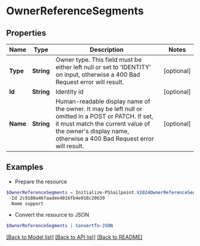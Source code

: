 # OwnerReferenceSegments
## Properties

Name | Type | Description | Notes
------------ | ------------- | ------------- | -------------
**Type** | **String** | Owner type. This field must be either left null or set to &#39;IDENTITY&#39; on input, otherwise a 400 Bad Request error will result. | [optional] 
**Id** | **String** | Identity id | [optional] 
**Name** | **String** | Human-readable display name of the owner. It may be left null or omitted in a POST or PATCH. If set, it must match the current value of the owner&#39;s display name, otherwise a 400 Bad Request error will result. | [optional] 

## Examples

- Prepare the resource
```powershell
$OwnerReferenceSegments = Initialize-PSSailpoint.V2024OwnerReferenceSegments  -Type IDENTITY `
 -Id 2c9180a46faadee4016fb4e018c20639 `
 -Name support
```

- Convert the resource to JSON
```powershell
$OwnerReferenceSegments | ConvertTo-JSON
```

[[Back to Model list]](../README.md#documentation-for-models) [[Back to API list]](../README.md#documentation-for-api-endpoints) [[Back to README]](../README.md)


